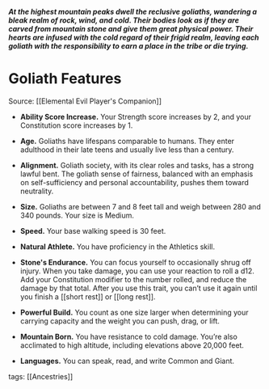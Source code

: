 _**At the highest mountain peaks dwell the reclusive goliaths, wandering a bleak realm of rock, wind, and cold. Their bodies look as if they are carved from mountain stone and give them great physical power. Their hearts are infused with the cold regard of their frigid realm, leaving each goliath with the responsibility to earn a place in the tribe or die trying.**_

# Goliath Features

Source: [[Elemental Evil Player's Companion]]

-   **Ability Score Increase.** Your Strength score increases by 2, and your Constitution score increases by 1.

-   **Age.** Goliaths have lifespans comparable to humans. They enter adulthood in their late teens and usually live less than a century.

-   **Alignment.** Goliath society, with its clear roles and tasks, has a strong lawful bent. The goliath sense of fairness, balanced with an emphasis on self-sufficiency and personal accountability, pushes them toward neutrality.

-   **Size.** Goliaths are between 7 and 8 feet tall and weigh between 280 and 340 pounds. Your size is Medium.

-   **Speed.** Your base walking speed is 30 feet.

-   **Natural Athlete.** You have proficiency in the Athletics skill.

-   **Stone's Endurance.** You can focus yourself to occasionally shrug off injury. When you take damage, you can use your reaction to roll a d12. Add your Constitution modifier to the number rolled, and reduce the damage by that total. After you use this trait, you can’t use it again until you finish a [[short rest]] or [[long rest]].

-   **Powerful Build.** You count as one size larger when determining your carrying capacity and the weight you can push, drag, or lift.

-   **Mountain Born.** You have resistance to cold damage. You’re also acclimated to high altitude, including elevations above 20,000 feet.

-   **Languages.** You can speak, read, and write Common and Giant.

tags: [[Ancestries]]